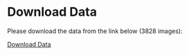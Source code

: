 # Download Data

Please download the data from the link below (3828 images):

[Download Data](https://drive.google.com/drive/folders/1QS8OEGtWn5wg-RRgnNOj5avm8A0P6gMh?usp=drive_link)
